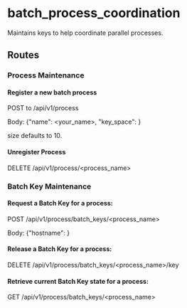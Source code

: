 # batch_process_coordination
Maintains keys to help coordinate parallel processes.

## Routes

### Process Maintenance

#### Register a new batch process

POST to /api/v1/process

Body: {"name": <your_name>, "key_space": <size>}
  
size defaults to 10.

#### Unregister Process

DELETE /api/v1/process/<process_name>

### Batch Key Maintenance

#### Request a Batch Key for a process:

POST /api/v1/process/batch_keys/<process_name>

Body: {"hostname": <hostname>}

#### Release a Batch Key for a process:

DELETE /api/v1/process/batch_keys/<process_name>/key

#### Retrieve current Batch Key state for a process:

GET /api/v1/process/batch_keys/<process_name>

